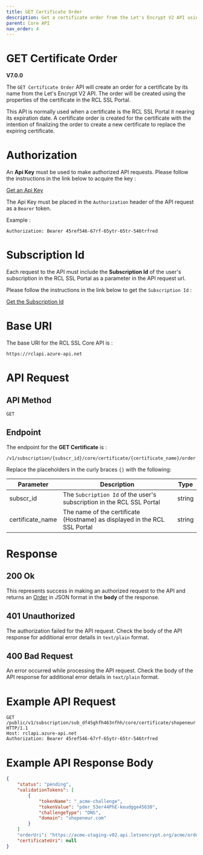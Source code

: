 ```yaml
---
title: GET Certificate Order
description: Get a certificate order from the Let's Encrypt V2 API using the RCL SSL Core API
parent: Core API
nav_order: 4
---
```


# GET Certificate Order
**V7.0.0**

The ``GET Certificate Order`` API will create an order for a certificate by its name from the Let's Encrypt V2 API. The order will be created using the properties of the certificate in the RCL SSL Portal.

This API is normally used when a certificate is the RCL SSL Portal it nearing its expiration date. A certificate order is created for the certificate with the intention of finalizing the order to create a new certificate to replace the expiring certificate.

# Authorization

An **Api Key** must be used to make authorized API requests. Please follow the instructions in the link below to acquire the key :

[Get an Api Key](./authorization.md)

The Api Key must be placed in the ``Authorization`` header of the API request as a ``Bearer`` token.

Example :
```
Authorization: Bearer 45ref546-67rf-65ytr-65tr-546trfred
```

# Subscription Id

Each request to the API must include the **Subscription Id** of the user's subscription in the RCL SSL Portal as a parameter in the API request url.

Please follow the instructions in the link below to get the ``Subscription Id`` :

[Get the Subscription Id](subscription-id.md)

# Base URI

The base URI for the RCL SSL Core API is :
```
https://rclapi.azure-api.net
```

# API Request

## API Method

``GET``

## Endpoint 
The endpoint for the **GET Certificate** is :

```
/v1/subscription/{subscr_id}/core/certificate/{certificate_name}/order
```

Replace the placeholders in the curly braces ``{}`` with the following:

| Parameter | Description |Type
| --- | --- |--- |
|subscr_id  | The ``Subcription Id`` of the user's subscription in the RCL SSL Portal |string|
|certificate_name  | The name of the certificate (Hostname) as displayed in the RCL SSL Portal | string |

# Response

## 200 Ok

This represents success in making an authorized request to the API and returns an [Order](./model.md#order) in JSON format in the **body** of the response. 

## 401 Unauthorized

The authorization failed for the API request. Check the body of the API response for additional error details in ``text/plain`` format.

## 400 Bad Request

An error occurred while processing the API request. Check the body of the API response for additional error details in ``text/plain`` format.

# Example API Request

```
GET /public/v1/subscription/sub_df45ghfh463nfhh/core/certificate/shopeneur.com/order HTTP/1.1
Host: rclapi.azure-api.net
Authorization: Bearer 45ref546-67rf-65ytr-65tr-546trfred
```

# Example API Response Body

```json
{
    "status": "pending",
    "validationTokens": [
        {
            "tokenName": "_acme-challenge",
            "tokenValue": "pder_53er44PhE-keudgge45630",
            "challengeType": "DNS",
            "domain": "shopeneur.com"
        }
    ]
    "orderUri": "https://acme-staging-v02.api.letsencrypt.org/acme/order/116443104/10567267084",
    "certificateUri": null
}
```